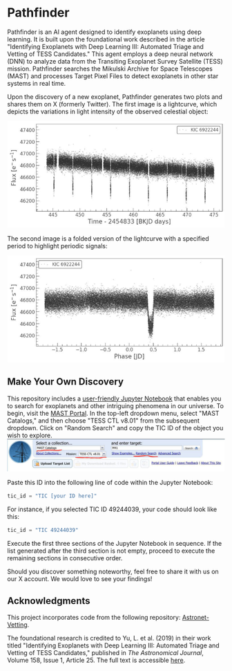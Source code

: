 # Pathfinder

Pathfinder is an AI agent designed to identify exoplanets using deep learning. It is built upon the foundational work described in the article "Identifying Exoplanets with Deep Learning III: Automated Triage and Vetting of TESS Candidates." This agent employs a deep neural network (DNN) to analyze data from the Transiting Exoplanet Survey Satellite (TESS) mission. Pathfinder searches the Mikulski Archive for Space Telescopes (MAST) and processes Target Pixel Files to detect exoplanets in other star systems in real time.

Upon the discovery of a new exoplanet, Pathfinder generates two plots and shares them on X (formerly Twitter). The first image is a lightcurve, which depicts the variations in light intensity of the observed celestial object: 

![Light curve example](lc_example.jpg)

The second image is a folded version of the lightcurve with a specified period to highlight periodic signals:

![Folded example](folded_example.jpg)


## Make Your Own Discovery

This repository includes a [user-friendly Jupyter Notebook](https://colab.research.google.com/github/pathfinder-agent/pathfinder/blob/master/searchyourself.ipynb) that enables you to search for exoplanets and other intriguing phenomena in our universe. To begin, visit the [MAST Portal](https://mast.stsci.edu/portal/Mashup/Clients/Mast/Portal.html). In the top-left dropdown menu, select "MAST Catalogs," and then choose "TESS CTL v8.01" from the subsequent dropdown. Click on "Random Search" and copy the TIC ID of the object you wish to explore.
![MAST header](mast_example.jpg) 

Paste this ID into the following line of code within the Jupyter Notebook:
```python
tic_id = "TIC [your ID here]"
```

For instance, if you selected TIC ID 49244039, your code should look like this:
```python
tic_id = "TIC 49244039"
```

Execute the first three sections of the Jupyter Notebook in sequence. If the list generated after the third section is not empty, proceed to execute the remaining sections in consecutive order.

Should you discover something noteworthy, feel free to share it with us on our X account. We would love to see your findings!

## Acknowledgments

This project incorporates code from the following repository: [Astronet-Vetting](https://github.com/yuliang419/Astronet-Vetting).

The foundational research is credited to Yu, L. et al. (2019) in their work titled "Identifying Exoplanets with Deep Learning III: Automated Triage and Vetting of TESS Candidates," published in *The Astronomical Journal*, Volume 158, Issue 1, Article 25. The full text is accessible [here](http://iopscience.iop.org/article/10.3847/1538-3881/aa9e09/meta).